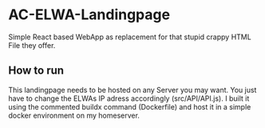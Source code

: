 # AC-ELWA-Landingpage

Simple React based WebApp as replacement for that stupid crappy HTML File they offer.

## How to run

This landingpage needs to be hosted on any Server you may want. You just have to change the ELWAs IP adress accordingly (src/API/API.js). I built it using the commented buildx command (Dockerfile) and host it in a simple docker environment on my homeserver.

